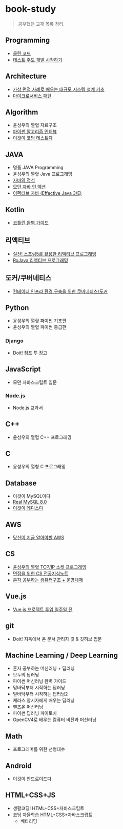 # book-study

> 공부했던 교재 목록 정리.

## Programming

- [클린 코드](./books/클린_코드/README.md)
- [테스트 주도 개발 시작하기](./books/테스트_주도_개발_시작하기/README.md)

## Architecture

- [가상 면접 사례로 배우는 대규모 시스템 설계 기초](books/가상%20면접%20사례로%20배우는%20대규모%20시스템%20설계%20기초/README.md)
- [마이크로서비스 패턴](books/마이크로서비스%20패턴/README.md)

## Algorithm

- 윤성우의 열혈 자료구조
- [파이썬 알고리즘 인터뷰](https://github.com/Cho-D-YoungRae/AlgorithmStudy/tree/main/leetcode)
- [이것이 코딩 테스트다](./books/이것이_코딩_테스트다/README.md)

## JAVA

- 명품 JAVA Programming
- 윤성우의 열혈 Java 프로그래밍
- [자바의 정석](./books/자바의_정석/README.md)
- [모던 자바 인 액션](./books/모던_자바_인_액션/README.md)
- [이펙티브 자바 (Effective Java 3/E)](./books/이펙티브_자바_3E/README.md)

## Kotlin

- [코틀린 완벽 가이드](./books/%EC%BD%94%ED%8B%80%EB%A6%B0_%EC%99%84%EB%B2%BD_%EA%B0%80%EC%9D%B4%EB%93%9C/README.md)

## 리액티브

- [실전! 스프링5를 활용한 리액티브 프로그래밍](./books/실전_스프링5를_활용한_리액티브_프로그래밍/README.md)
- [RxJava 리액티브 프로그래밍](./books/RxJava_리액티브_프로그래밍/README.md)

## 도커/쿠버네티스

- [컨테이너 인프라 환경 구축을 위한 쿠버네티스/도커](./books/%EC%BB%A8%ED%85%8C%EC%9D%B4%EB%84%88_%EC%9D%B8%ED%94%84%EB%9D%BC_%ED%99%98%EA%B2%BD_%EA%B5%AC%EC%B6%95%EC%9D%84_%EC%9C%84%ED%95%9C_%EC%BF%A0%EB%B2%84%EB%84%A4%ED%8B%B0%EC%8A%A4_%EB%8F%84%EC%BB%A4/README.md)

## Python

- 윤성우의 열혈 파이썬 기초편
- 윤성우의 열혈 파이썬 중급편

### Django

- Doit! 점프 투 장고

## JavaScript

- 모던 자바스크립트 입문

### Node.js

- Node.js 교과서

## C++

- 윤성우의 열혈 C++ 프로그래밍

## C

- 윤성우의 열형 C 프로그래밍

## Database

- 이것이 MySQL이다
- [Real MySQL 8.0](./books/Real_MySQL/README.md)
- [이것이 레디스다](./books/%EC%9D%B4%EA%B2%83%EC%9D%B4_%EB%A0%88%EB%94%94%EC%8A%A4%EB%8B%A4/README.md)

## AWS

- [당신이 지금 알아야할 AWS](./books/당신이_지금_알아야할_AWS/README.md)

## CS

- [윤성우의 열혈 TCP/IP 소켓 프로그래밍](./books/윤성우의_열혈_TCPIP_소켓_프로그래밍/README.md)
- [면접을 위한 CS 전공지식노트](./books/면접을_위한_CS_전공지식노트/README.md)
- [혼자 공부하는 컴퓨터구조 + 운영체제](./books/혼자_공부하는_컴퓨터구조_운영체제/README.md)

## Vue.js

- [Vue.js 프로젝트 투입 일주일 전](books/Vue_js_%ED%94%84%EB%A1%9C%EC%A0%9D%ED%8A%B8_%ED%88%AC%EC%9E%85_%EC%9D%BC%EC%A3%BC%EC%9D%BC_%EC%A0%84/)

## git

- Doit! 지옥에서 온 문서 관리자 깃 & 깃허브 입문

## Machine Learning / Deep Learning

- 혼자 공부하는 머신러닝 + 딥러닝
- 모두의 딥러닝
- 파이썬 머신러닝 완벽 가이드
- 밑바닥부터 시작하는 딥러닝
- 밑바닥부터 시작하는 딥러닝2
- 케라스 창시자에게 배우는 딥러닝
- 핸즈온 머신러닝
- 파이썬 딥러닝 파이토치
- OpenCV4로 배우는 컴퓨터 비전과 머신러닝

## Math

- 프로그래머를 위한 선형대수

## Android

- 이것이 안드로이드다

## HTML+CSS+JS

- 생활코딩! HTML+CSS+자바스크립트
- 코딩 자율학습 HTML+CSS+자바스크립트
  - 베타리딩
